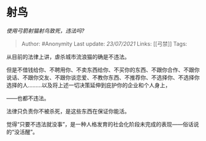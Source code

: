 # 射鸟
*使用弓箭射猫射鸟致死，违法吗?*

> Author: #Anonymity
Last update: *23/07/2021* 
Links: [[弓禁]]
Tags:  

 
从目前的法律上讲，虐杀城市流浪猫的确是不违法。

但是不借钱给你、不聘用你、不卖东西给你、不买你的东西、不跟你合作、不跟你说话、不跟你交友、不跟你谈恋爱、不教你东西、不推荐你、不选择你、不选择你选择的人………以及将上述一切决策延伸到庇护你的企业和个人身上，

——也都不违法。

法律只负责你不被杀死，是这些东西在保证你能活。

觉得“只要不违法就没事”，是一种人格发育的社会化阶段未完成的表现——俗话说的“没活醒”。



